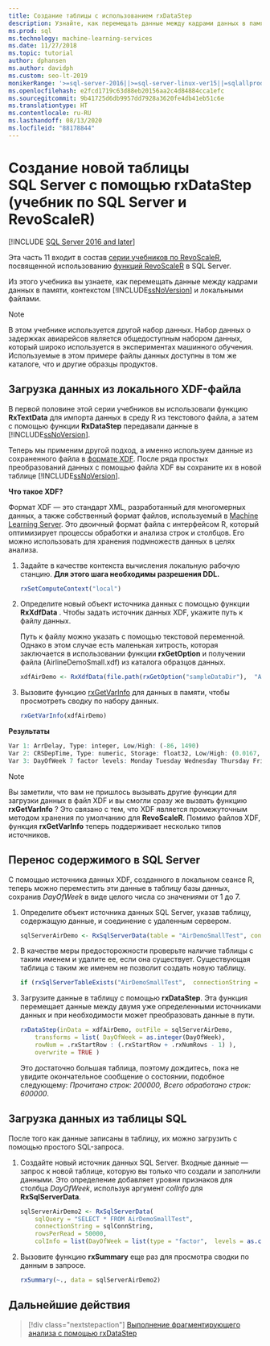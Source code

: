 ```yaml
---
title: Создание таблицы с использованием rxDataStep
description: Узнайте, как перемещать данные между кадрами данных в памяти, контекстом SQL Server и локальными файлами с помощью rxDataStep.
ms.prod: sql
ms.technology: machine-learning-services
ms.date: 11/27/2018
ms.topic: tutorial
author: dphansen
ms.author: davidph
ms.custom: seo-lt-2019
monikerRange: '>=sql-server-2016||>=sql-server-linux-ver15||=sqlallproducts-allversions'
ms.openlocfilehash: e2fcd1719c63d88eb20156aa2c4d84884cca1efc
ms.sourcegitcommit: 9b41725d6db9957dd7928a3620fe4db41eb51c6e
ms.translationtype: HT
ms.contentlocale: ru-RU
ms.lasthandoff: 08/13/2020
ms.locfileid: "88178844"
---
```

# <a name="create-new-sql-server-table-using-rxdatastep-sql-server-and-revoscaler-tutorial"></a>Создание новой таблицы SQL Server с помощью rxDataStep (учебник по SQL Server и RevoScaleR)
[!INCLUDE [SQL Server 2016 and later](../../includes/applies-to-version/sqlserver2016.md)]

Эта часть 11 входит в состав [серии учебников по RevoScaleR](deepdive-data-science-deep-dive-using-the-revoscaler-packages.md), посвященной использованию [функций RevoScaleR](https://docs.microsoft.com/machine-learning-server/r-reference/revoscaler/revoscaler) в SQL Server.

Из этого учебника вы узнаете, как перемещать данные между кадрами данных в памяти, контекстом [!INCLUDE[ssNoVersion](../../includes/ssnoversion-md.md)] и локальными файлами.

> [!NOTE]
> В этом учебнике используется другой набор данных. Набор данных о задержках авиарейсов является общедоступным набором данных, который широко используется в экспериментах машинного обучения. Используемые в этом примере файлы данных доступны в том же каталоге, что и другие образцы продуктов.

## <a name="load-data-from-a-local-xdf-file"></a>Загрузка данных из локального XDF-файла

В первой половине этой серии учебников вы использовали функцию **RxTextData** для импорта данных в среду R из текстового файла, а затем с помощью функции **RxDataStep** передавали данные в [!INCLUDE[ssNoVersion](../../includes/ssnoversion-md.md)].

Теперь мы применим другой подход, а именно используем данные из сохраненного файла в [формате XDF](https://en.wikipedia.org/wiki/Extensible_Data_Format). После ряда простых преобразований данных с помощью файла XDF вы сохраните их в новой таблице [!INCLUDE[ssNoVersion](../../includes/ssnoversion-md.md)].

**Что такое XDF?**

Формат XDF — это стандарт XML, разработанный для многомерных данных, а также собственный формат файлов, используемый в [Machine Learning Server](https://docs.microsoft.com/machine-learning-server/r/concept-what-is-xdf). Это двоичный формат файла с интерфейсом R, который оптимизирует процессы обработки и анализа строк и столбцов.  Его можно использовать для хранения подмножеств данных в целях анализа.

1. Задайте в качестве контекста вычисления локальную рабочую станцию. **Для этого шага необходимы разрешения DDL.**

    ```R
    rxSetComputeContext("local")
    ```
  
2. Определите новый объект источника данных с помощью функции **RxXdfData** . Чтобы задать источник данных XDF, укажите путь к файлу данных.  

    Путь к файлу можно указать с помощью текстовой переменной. Однако в этом случае есть маленькая хитрость, которая заключается в использовании функции **rxGetOption** и получении файла (AirlineDemoSmall.xdf) из каталога образцов данных.
  
    ```R
    xdfAirDemo <- RxXdfData(file.path(rxGetOption("sampleDataDir"),  "AirlineDemoSmall.xdf"))
    ```

3. Вызовите функцию [rxGetVarInfo](https://docs.microsoft.com/machine-learning-server/r-reference/revoscaler/rxgetvarinfoxdf) для данных в памяти, чтобы просмотреть сводку по набору данных.
  
    ```R
    rxGetVarInfo(xdfAirDemo)
    ```

**Результаты**

```R
Var 1: ArrDelay, Type: integer, Low/High: (-86, 1490)
Var 2: CRSDepTime, Type: numeric, Storage: float32, Low/High: (0.0167, 23.9833)
Var 3: DayOfWeek 7 factor levels: Monday Tuesday Wednesday Thursday Friday Saturday Sunday
```

> [!NOTE]
> 
> Вы заметили, что вам не пришлось вызывать другие функции для загрузки данных в файл XDF и вы смогли сразу же вызвать функцию **rxGetVarInfo** ? Это связано с тем, что XDF является промежуточным методом хранения по умолчанию для **RevoScaleR**. Помимо файлов XDF, функция **rxGetVarInfo** теперь поддерживает несколько типов источников.

## <a name="move-contents-to-sql-server"></a>Перенос содержимого в SQL Server

С помощью источника данных XDF, созданного в локальном сеансе R, теперь можно переместить эти данные в таблицу базы данных, сохранив *DayOfWeek* в виде целого числа со значениями от 1 до 7.

1. Определите объект источника данных SQL Server, указав таблицу, содержащую данные, и соединение с удаленным сервером.
  
    ```R
    sqlServerAirDemo <- RxSqlServerData(table = "AirDemoSmallTest", connectionString = sqlConnString)
    ```
  
2. В качестве меры предосторожности проверьте наличие таблицы с таким именем и удалите ее, если она существует. Существующая таблица с таким же именем не позволит создать новую таблицу.
  
    ```R
    if (rxSqlServerTableExists("AirDemoSmallTest",  connectionString = sqlConnString))  rxSqlServerDropTable("AirDemoSmallTest",  connectionString = sqlConnString)
    ```
  
3. Загрузите данные в таблицу с помощью **rxDataStep**. Эта функция перемещает данные между двумя уже определенными источниками данных и при необходимости может преобразовать данные в пути.
  
    ```R
    rxDataStep(inData = xdfAirDemo, outFile = sqlServerAirDemo,
        transforms = list( DayOfWeek = as.integer(DayOfWeek),
        rowNum = .rxStartRow : (.rxStartRow + .rxNumRows - 1) ),
        overwrite = TRUE )
    ```
  
    Это достаточно большая таблица, поэтому дождитесь, пока не увидите окончательное сообщение о состоянии, подобное следующему: *Прочитано строк: 200000, Всего обработано строк: 600000*.
     
## <a name="load-data-from-a-sql-table"></a>Загрузка данных из таблицы SQL

После того как данные записаны в таблицу, их можно загрузить с помощью простого SQL-запроса. 

1. Создайте новый источник данных SQL Server. Входные данные — запрос к новой таблице, которую вы только что создали и заполнили данными. Это определение добавляет уровни признаков для столбца *DayOfWeek*, используя аргумент *colInfo* для **RxSqlServerData**.
  
    ```R
    sqlServerAirDemo2 <- RxSqlServerData(
        sqlQuery = "SELECT * FROM AirDemoSmallTest",
        connectionString = sqlConnString,
        rowsPerRead = 50000,
        colInfo = list(DayOfWeek = list(type = "factor",  levels = as.character(1:7))))
    ```
  
2. Вызовите функцию **rxSummary** еще раз для просмотра сводки по данным в запросе.
  
    ```R
    rxSummary(~., data = sqlServerAirDemo2)
    ```

## <a name="next-steps"></a>Дальнейшие действия

> [!div class="nextstepaction"]
> [Выполнение фрагментирующего анализа с помощью rxDataStep](../../machine-learning/tutorials/deepdive-perform-chunking-analysis-using-rxdatastep.md)